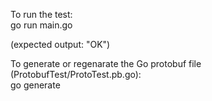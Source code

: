 To run the test:  
go run main.go  

(expected output: "OK")  

To generate or regenarate the Go protobuf file (ProtobufTest/ProtoTest.pb.go):  
go generate






